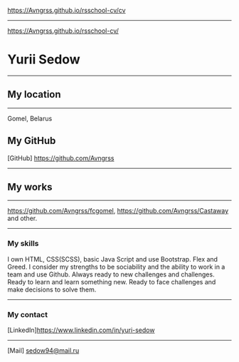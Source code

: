 https://Avngrss.github.io/rsschool-cv/cv
***
https://Avngrss.github.io/rsschool-cv/
# Yurii Sedow

---

## My location

---

Gomel, Belarus

## My GitHub

[GitHub] https://github.com/Avngrss

---

## My works

---

https://github.com/Avngrss/fcgomel, https://github.com/Avngrss/Castaway and other.

---

### My skills

I own HTML, CSS(SCSS), basic Java Script and use Bootstrap. Flex and Greed. I consider my strengths to be sociability and the ability to work in a team and use Github. Always ready to new challenges and challenges. Ready to learn and learn something new. Ready to face challenges and make decisions to solve them.

---

### My contact

[LinkedIn]https://www.linkedin.com/in/yuri-sedow

---

[Mail] sedow94@mail.ru
